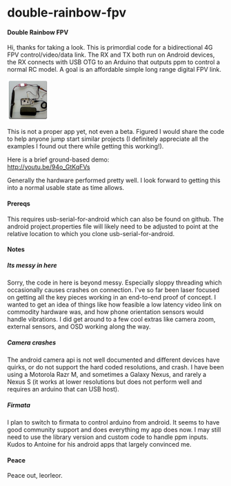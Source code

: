 # double-rainbow-fpv

#### Double Rainbow FPV

Hi, thanks for taking a look.  This is primordial code for a bidirectional 4G FPV control/video/data link.  The RX and TX both run on Android devices, the RX connects with USB OTG to an Arduino that outputs ppm to control a normal RC model.  A goal is an affordable simple long range digital FPV link.

![android app icon](android/ABCD/res/drawable-xhdpi/ic_launcher.png)

This is not a proper app yet, not even a beta.  Figured I would share the code to help anyone jump start similar projects (I definitely appreciate all the examples I found out there while getting this working!).

Here is a brief ground-based demo:  
http://youtu.be/94o_GtKqFVs

Generally the hardware performed pretty well.  I look forward to getting this into a normal usable state as time allows.


#### Prereqs

This requires usb-serial-for-android which can also be found on github.  The android project.properties file will likely need to be adjusted to point at the relative location to which you clone usb-serial-for-android.


#### Notes

##### Its messy in here
Sorry, the code in here is beyond messy.  Especially sloppy threading which occasionally causes crashes on connection.  I've so far been laser focused on getting all the key pieces working in an end-to-end proof of concept.  I wanted to get an idea of things like how feasible a low latency video link on commodity hardware was, and how phone orientation sensors would handle vibrations.  I did get around to a few cool extras like camera zoom, external sensors, and OSD working along the way.

##### Camera crashes
The android camera api is not well documented and different devices have quirks, or do not support the hard coded resolutions, and crash.  I have been using a Motorola Razr M, and sometimes a Galaxy Nexus, and rarely a Nexus S (it works at lower resolutions but does not perform well and requires an arduino that can USB host).

##### Firmata
I plan to switch to firmata to control arduino from android.  It seems to have good community support and does everything my app does now.  I may still need to use the library version and custom code to handle ppm inputs.  Kudos to Antoine for his android apps that largely convinced me.


#### Peace
Peace out, leorleor.
